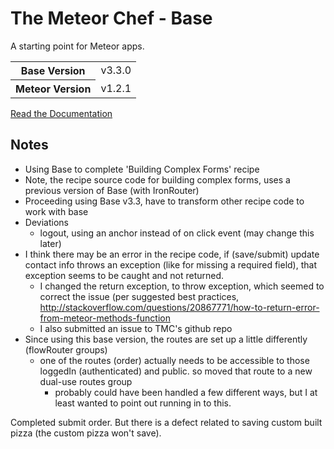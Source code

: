 # The Meteor Chef - Base
A starting point for Meteor apps.

<table>
  <tbody>
    <tr>
      <th>Base Version</th>
      <td>v3.3.0</td>
    </tr>
    <tr>
      <th>Meteor Version</th>
      <td>v1.2.1</td>
    </tr>
  </tbody>
</table>

[Read the Documentation](http://themeteorchef.com/base)


## Notes
* Using Base to complete 'Building Complex Forms' recipe
* Note, the recipe source code for building complex forms, uses a previous version of Base (with IronRouter)
* Proceeding using Base v3.3, have to transform other recipe code to work with base
* Deviations
  - logout, using an anchor instead of on click event (may change this later)
* I think there may be an error in the recipe code, if (save/submit) update contact info throws an exception (like for missing a required field), that exception seems to be caught and not returned.
  - I changed the return exception, to throw exception, which seemed to correct the issue (per suggested best practices, http://stackoverflow.com/questions/20867771/how-to-return-error-from-meteor-methods-function
  - I also submitted an issue to TMC's github repo
* Since using this base version, the routes are set up a little differently (flowRouter groups)
  - one of the routes (order) actually needs to be accessible to those loggedIn (authenticated) and public. so moved that route to a new dual-use routes group
    - probably could have been handled a few different ways, but I at least wanted to point out running in to this.


Completed submit order. But there is a defect related to saving custom built pizza (the custom pizza won't save). 
